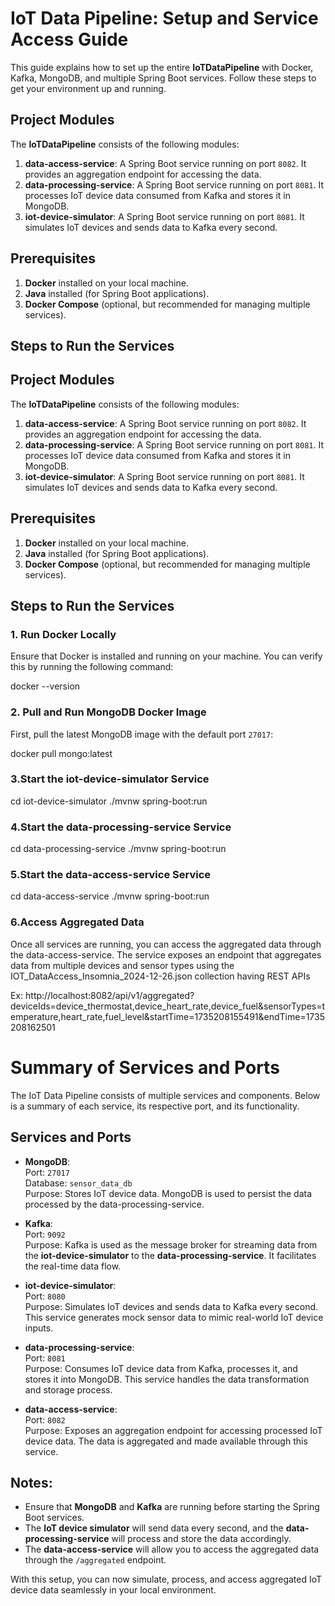 # IoT Data Pipeline: Setup and Service Access Guide

This guide explains how to set up the entire **IoTDataPipeline** with Docker, Kafka, MongoDB, and multiple Spring Boot services. Follow these steps to get your environment up and running.

## Project Modules

The **IoTDataPipeline** consists of the following modules:

1. **data-access-service**: A Spring Boot service running on port `8082`. It provides an aggregation endpoint for accessing the data.
2. **data-processing-service**: A Spring Boot service running on port `8081`. It processes IoT device data consumed from Kafka and stores it in MongoDB.
3. **iot-device-simulator**: A Spring Boot service running on port `8081`. It simulates IoT devices and sends data to Kafka every second.

## Prerequisites

1. **Docker** installed on your local machine.
2. **Java** installed (for Spring Boot applications).
3. **Docker Compose** (optional, but recommended for managing multiple services).

## Steps to Run the Services

## Project Modules

The **IoTDataPipeline** consists of the following modules:

1. **data-access-service**: A Spring Boot service running on port `8082`. It provides an aggregation endpoint for accessing the data.
2. **data-processing-service**: A Spring Boot service running on port `8081`. It processes IoT device data consumed from Kafka and stores it in MongoDB.
3. **iot-device-simulator**: A Spring Boot service running on port `8081`. It simulates IoT devices and sends data to Kafka every second.

## Prerequisites

1. **Docker** installed on your local machine.
2. **Java** installed (for Spring Boot applications).
3. **Docker Compose** (optional, but recommended for managing multiple services).

## Steps to Run the Services

### 1. Run Docker Locally

Ensure that Docker is installed and running on your machine. You can verify this by running the following command:

docker --version

### 2. Pull and Run MongoDB Docker Image

First, pull the latest MongoDB image with the default port `27017`:

docker pull mongo:latest

### 3.Start the iot-device-simulator Service

cd iot-device-simulator
./mvnw spring-boot:run

### 4.Start the data-processing-service Service

cd data-processing-service
./mvnw spring-boot:run

### 5.Start the data-access-service Service

cd data-access-service
./mvnw spring-boot:run

### 6.Access Aggregated Data

Once all services are running, you can access the aggregated data through the data-access-service. The service exposes an endpoint that aggregates data from multiple devices and sensor types using the IOT_DataAccess_Insomnia_2024-12-26.json collection having REST APIs

Ex: http://localhost:8082/api/v1/aggregated?deviceIds=device_thermostat,device_heart_rate,device_fuel&sensorTypes=temperature,heart_rate,fuel_level&startTime=1735208155491&endTime=1735208162501

# Summary of Services and Ports

The IoT Data Pipeline consists of multiple services and components. Below is a summary of each service, its respective port, and its functionality.

## Services and Ports

- **MongoDB**:  
  Port: `27017`  
  Database: `sensor_data_db`  
  Purpose: Stores IoT device data. MongoDB is used to persist the data processed by the data-processing-service.

- **Kafka**:  
  Port: `9092`  
  Purpose: Kafka is used as the message broker for streaming data from the **iot-device-simulator** to the **data-processing-service**. It facilitates the real-time data flow.

- **iot-device-simulator**:  
  Port: `8080`  
  Purpose: Simulates IoT devices and sends data to Kafka every second. This service generates mock sensor data to mimic real-world IoT device inputs.

- **data-processing-service**:  
  Port: `8081`  
  Purpose: Consumes IoT device data from Kafka, processes it, and stores it into MongoDB. This service handles the data transformation and storage process.

- **data-access-service**:  
  Port: `8082`  
  Purpose: Exposes an aggregation endpoint for accessing processed IoT device data. The data is aggregated and made available through this service.

## Notes:

- Ensure that **MongoDB** and **Kafka** are running before starting the Spring Boot services.
- The **IoT device simulator** will send data every second, and the **data-processing-service** will process and store the data accordingly.
- The **data-access-service** will allow you to access the aggregated data through the `/aggregated` endpoint.

With this setup, you can now simulate, process, and access aggregated IoT device data seamlessly in your local environment.